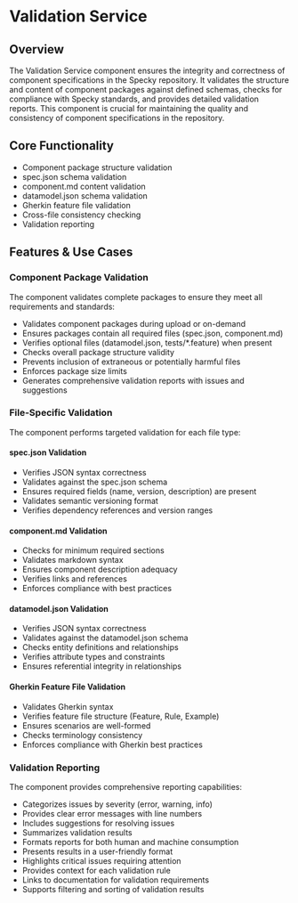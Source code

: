 # Validation Service

## Overview

The Validation Service component ensures the integrity and correctness of component specifications in the Specky repository. It validates the structure and content of component packages against defined schemas, checks for compliance with Specky standards, and provides detailed validation reports. This component is crucial for maintaining the quality and consistency of component specifications in the repository.

## Core Functionality

- Component package structure validation
- spec.json schema validation
- component.md content validation
- datamodel.json schema validation
- Gherkin feature file validation
- Cross-file consistency checking
- Validation reporting

## Features & Use Cases

### Component Package Validation

The component validates complete packages to ensure they meet all requirements and standards:

- Validates component packages during upload or on-demand
- Ensures packages contain all required files (spec.json, component.md)
- Verifies optional files (datamodel.json, tests/*.feature) when present
- Checks overall package structure validity
- Prevents inclusion of extraneous or potentially harmful files
- Enforces package size limits
- Generates comprehensive validation reports with issues and suggestions

### File-Specific Validation

The component performs targeted validation for each file type:

#### spec.json Validation
- Verifies JSON syntax correctness
- Validates against the spec.json schema
- Ensures required fields (name, version, description) are present
- Validates semantic versioning format
- Verifies dependency references and version ranges

#### component.md Validation
- Checks for minimum required sections
- Validates markdown syntax
- Ensures component description adequacy
- Verifies links and references
- Enforces compliance with best practices

#### datamodel.json Validation
- Verifies JSON syntax correctness
- Validates against the datamodel.json schema
- Checks entity definitions and relationships
- Verifies attribute types and constraints
- Ensures referential integrity in relationships

#### Gherkin Feature File Validation
- Validates Gherkin syntax
- Verifies feature file structure (Feature, Rule, Example)
- Ensures scenarios are well-formed
- Checks terminology consistency
- Enforces compliance with Gherkin best practices

### Validation Reporting

The component provides comprehensive reporting capabilities:

- Categorizes issues by severity (error, warning, info)
- Provides clear error messages with line numbers
- Includes suggestions for resolving issues
- Summarizes validation results
- Formats reports for both human and machine consumption
- Presents results in a user-friendly format
- Highlights critical issues requiring attention
- Provides context for each validation rule
- Links to documentation for validation requirements
- Supports filtering and sorting of validation results